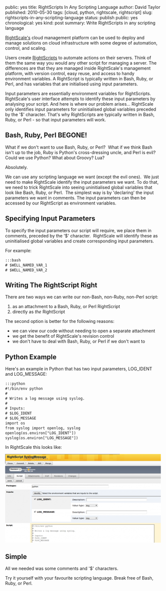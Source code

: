 public: yes
title: RightScripts In Any Scripting Language
author: David Taylor
published: 2010-05-30
tags: [cloud, python, rightscale, rightscript]
slug: rightscripts-in-any-scripting-language
status: publish
public: yes
chronological: yes
kind: post
summary: Write RightScripts in any scripting language

[RightScale's](http://www.rightscale.com/) cloud management platform can be used to deploy and manage solutions on cloud infrastructure with some degree of automation, control, and scaling.

Users create [RightScripts](http://support.rightscale.com/12-Guides/01-RightScale_Dashboard_User_Guide/03-Design/02-RightScripts) to automate actions on their servers. Think of them the same way you would any other script for managing a server. The differences are that they are managed inside RightScale's management platform, with version control, easy reuse, and access to handy environment variables. A RightScript is typically written in Bash, Ruby, or Perl, and has variables that are initialised using input parameters.

Input parameters are essentially environment variables for RightScripts.  RightScale's user interface attempts to identify these input parameters by analysing your script. And here is where our problem arises... RightScale only identifies input parameters for uninitialised global variables preceded by the '$' character. That's why RightScripts are typically written in Bash, Ruby, or Perl - so that input parameters will work.

## Bash, Ruby, Perl BEGONE!

What if we don't want to use Bash, Ruby, or Perl?  What if we think Bash isn't up to the job, Ruby is Python's cross-dressing uncle, and Perl is evil? Could we use Python? What about Groovy? Lua?

Absolutely.

We can use any scripting language we want (except the evil ones).  We just need to make RightScale identify the input parameters we want. To do that, we need to trick RightScale into seeing uninitialised global variables that look like Bash, Ruby, or Perl.  The simplest way is by 'declaring' the input parameters we want in comments. The input parameters can then be accessed by our RightScript as environment variables.

## Specifying Input Parameters
  
To specify the input parameters our script will require, we place them in comments, preceded by the '$' character.  RightScale will identify these as uninitialised global variables and create corresponding input parameters.

For example:

    :::bash
    # $WELL_NAMED_VAR_1
    # $WELL_NAMED_VAR_2

## Writing The RightScript Right

There are two ways we can write our non-Bash, non-Ruby, non-Perl script:

1. as an attachment to a Bash, Ruby, or Perl RightScript
2. directly as _the_ RightScript
  
The second option is better for the following reasons:

* we can view our code without needing to open a separate attachment
* we get the benefit of RightScale's revision control
* we don't have to deal with Bash, Ruby, or Perl if we don't want to
  
## Python Example

Here's an example in Python that has two input parameters, LOG_IDENT and LOG_MESSAGE:

    :::python
    #!/bin/env python
    #
    # Writes a log message using syslog.
    #
    # Inputs:
    # $LOG_IDENT
    # $LOG_MESSAGE  
    import os
    from syslog import openlog, syslog  
    openlog(os.environ["LOG_IDENT"])
    syslog(os.environ["LOG_MESSAGE"])

In RightScale this looks like:

[![Screenshot of a Python RightScript](/media/img/2010/05/Screenshot-1024x583.png)](/media/img/2010/05/Screenshot.png)

## Simple

All we needed was some comments and '$' characters.

Try it yourself with your favourite scripting language. Break free of Bash, Ruby, or Perl.
